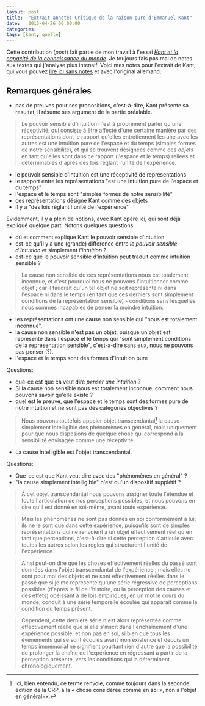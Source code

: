 ```yaml
---
layout: post
title:  "Extrait annoté: Critique de la raison pure d'Emmanuel Kant"
date:   2015-04-26 00:00:00
categories: 
tags: [kant, quelle]
---
```


Cette contribution (*post*) fait partie de mon travail à l'essai [*Kant et la capacité de la connaissance du monde*](/annonce-kant-essai/). Je toujours fais pas mal de notes aux textes qui j'analyse plus intensif. Voici mes notes pour l'extrait de Kant, qui vous pouvez [lire ici sans notes](/kant-text-II/) et avec l'original allemand.

## Remarques générales

* pas de preuves pour ses propositions, c'est-à-dire, Kant présente sa resultat, il résume ses argument de la partie préalable.

>Le pouvoir sensible d'intuition n'est à proprement parler qu'une réceptivité, qui consiste à être affecté d'une certaine manière par des représentations dont le rapport qu'elles entretiennent les une avec les autres est une intuition pure de l'espace et du temps (simples formes de notre sensibilité), et qui se trouvent désignées comme des *objets* en tant qu'elles sont dans ce rapport (l'espace et le temps) reliées et déterminables d'après des lois réglant l'unité de l'expérience.

* le pouvoir sensible d'intuition est une réceptivité de représentations  
* le rapport entre les représentations "est une intuition pure de l'espace et du temps"  
* l'espace et le temps sont "simples formes de notre sensibilité"
* ces représentations désigne Kant comme des objets
* il y a "des lois réglant l'unité de l'expérience"

Evidemment, il y a plein de notions, avec Kant opére ici, qui sont déjà expliqué quelque part. Notons quelques questions:  

* où et comment explique Kant le pouvoir sensible d'intuition
* est-ce qu'il y a une (grande) difference entre *le pouvoir sensible d'intuition* et simplement *l'intuition* ?
* est-ce que le pouvoir sensible d'intuition peut traduit comme intuition sensible ?

>La cause non sensible de ces représentations nous est totalement inconnue, et c'est pourquoi nous ne pouvons l'intuitionner comme objet ; car il faudrait qu'un tel objet ne soit représenté ni dans l'espace ni dans le temps (en tant que ces derniers sont simplement conditions de la représentation sensible) - conditions sans lesquelles nous sommes incapables de penser la moindre intuition.

* les représentations ont une cause non sensible qui "nous est totalement inconnue".
* la cause non sensible n'est pas un objet, puisque un objet est représenté dans l'espace et le temps qui "sont simplement conditions de la représentation sensible", c'est-à-dire sans eux, nous ne pouvons pas penser (?).
* l'espace et le temps sont des formes d'intuition pure

Questions:  

* que-ce est que ca veut dire *penser une intuition* ?
* Si la cause non sensible nous est totalement inconnue, comment nous pouvons savoir qu'elle existe ?
* quel est le preuve, que l'espace et le temps sont des formes pure de notre intuition et ne sont pas des categories objectives ?

>Nous pouvons toutefois appeler objet transcendantal[^1] la cause simplement intelligible des phénomènes en général, mais uniquement pour que nous disposions de quelque chose qui correspond à la sensibilité envisagée comme une réceptivité.

* La cause intelligible est l'objet transcendantal.

Questions:  

* Que-ce est que Kant veut dire avec des "phénomènes en général" ?
* "la cause simplement intelligible" n'est qu'un dispositif supplétif ?

>À cet objet transcendantal nous pouvons assigner toute l'étendue et toute l'articulation de nos perceptions possibles, et nous pouvons en dire qu'il est donné en soi-même, avant toute expérience.



>Mais les phénomènes ne sont pas donnés en soi conformément à lui: ils ne le sont que dans cette expérience, puisqu'ils sont de simples représentations qui ne renvoient à un objet effectivement réel qu'en tant que perceptions, c'est-à-dire si cette perception s'articule avec toutes les autres selon les règles qui structurent l'unité de l'expérience.

 

>Ainsi peut-on dire que les choses effectivement réelles du passé sont données dans l'objet transcendantal de l'expérience ; mais elles ne sont pour moi des objets et ne sont effectivement réelles dans le passé que si je me représente qu'une série régressive de perceptions possibles (d'après le fil de l'histoire, ou la perception des causes et des effets) obéissant à de lois empiriques, en un mot le cours du monde, conduit à une série temporelle écoulée qui apparaît comme la condition du temps présent.

> Cependent, cette dernière série n'est alors représentée comme effectivement réelle que si elle s'inscit dans l'enchaînement d'une expérience possible, et non pas en soi, si bien que tous les événements qui se sont écoulés avant mon existence et depuis un temps immémorial ne signifient pourtant rien d'autre que la possibilité de prolonger la chaîne de l'expérience en régressant à partir de la perception présente, vers les conditions qui la déterminent chronologiquement.



[^1]: Ici, bien entendu, ce terme renvoie, comme toujours dans la seconde édition de la CRP, à la « chose considérée comme en soi », non à l'objet en général=x.